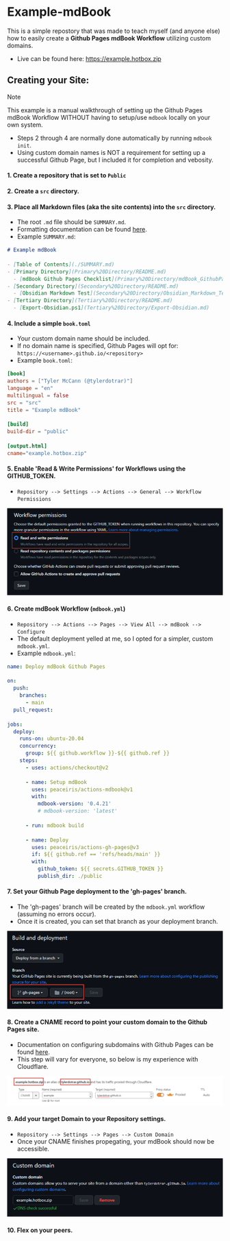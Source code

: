 # Example-mdBook
This is a simple repostory that was made to teach myself (and anyone else) how to easily create a **Github Pages mdBook Workflow** utilizing custom domains.
  
- Live can be found here: https://example.hotbox.zip

## Creating your Site:

> [!NOTE]
> This example is a manual walkthrough of setting up the Github Pages mdBook Workflow WITHOUT having to setup/use ``mdbook`` locally on your own system.
> - Steps 2 through 4 are normally done automatically by running ``mdbook init``.
> - Using custom domain names is NOT a requirement for setting up a successful Github Page, but I included it for completion and vebosity.


#### 1. Create a repository that is set to ``Public``


#### 2. Create a ``src`` directory.


#### 3. Place all Markdown files (aka the site contents) into the ``src`` directory.
- The root ``.md`` file should be ``SUMMARY.md``.
- Formatting documentation can be found [here](https://rust-lang.github.io/mdBook/format/summary.html).
- Example ``SUMMARY.md``:

```markdown
# Example mdBook

- [Table of Contents](./SUMMARY.md)
- [Primary Directory](Primary%20Directory/README.md)
  - [mdBook Github Pages Checklist](Primary%20Directory/mdBook_GithubPages_Checklist.md)
- [Secondary Directory](Secondary%20Directory/README.md)
  - [Obsidian Markdown Test](Secondary%20Directory/Obsidian_Markdown_Test.md)
- [Tertiary Directory](Tertiary%20Directory/README.md)
  - [Export-Obsidian.ps1](Tertiary%20Directory/Export-Obsidian.md)
```


#### 4. Include a simple ``book.toml``
- Your custom domain name should be included.
- If no domain name is specified, Github Pages will opt for: ``https://<username>.github.io/<repository>``
- Example ``book.toml``:

```toml
[book]
authors = ["Tyler McCann (@tylerdotrar)"]
language = "en"
multilingual = false
src = "src"
title = "Example mdBook"

[build]
build-dir = "public"

[output.html]
cname="example.hotbox.zip"
```


#### 5. Enable 'Read & Write Permissions' for Workflows using the GITHUB_TOKEN.
- ``Repository --> Settings --> Actions --> General --> Workflow Permissions``

![Allow GITHUB_TOKEN](src/attachments/Setting_Workflow_Perms.png)


#### 6. Create mdBook Workflow (``mdbook.yml``)
- ``Repository --> Actions --> Pages --> View All --> mdBook --> Configure``
- The default deployment yelled at me, so I opted for a simpler, custom ``mdbook.yml``.
- Example ``mdbook.yml``:

```yml
name: Deploy mdBook Github Pages

on:
  push:
    branches:
      - main
  pull_request:

jobs:
  deploy:
    runs-on: ubuntu-20.04
    concurrency:
      group: ${{ github.workflow }}-${{ github.ref }}
    steps:
      - uses: actions/checkout@v2

      - name: Setup mdBook
        uses: peaceiris/actions-mdbook@v1
        with:
          mdbook-version: '0.4.21'
          # mdbook-version: 'latest'

      - run: mdbook build

      - name: Deploy
        uses: peaceiris/actions-gh-pages@v3
        if: ${{ github.ref == 'refs/heads/main' }}
        with:
          github_token: ${{ secrets.GITHUB_TOKEN }}
          publish_dir: ./public
```

#### 7. Set your Github Page deployment to the 'gh-pages' branch.
- The 'gh-pages' branch will be created by the ``mdbook.yml`` workflow (assuming no errors occur).
- Once it is created, you can set that branch as your deployment branch.

![Github Page Deployment](src/attachments/Setting_Page_Deployment.png)

#### 8. Create a CNAME record to point your custom domain to the Github Pages site.
- Documentation on configuring subdomains with Github Pages can be found [here](https://docs.github.com/en/pages/configuring-a-custom-domain-for-your-github-pages-site/managing-a-custom-domain-for-your-github-pages-site#configuring-an-apex-domain-and-the-www-subdomain-variant).
- This step will vary for everyone, so below is my experience with Cloudflare.

![Cloudflare CNAME](src/attachments/Cloudflare_CNAME.png)


#### 9. Add your target Domain to your Repository settings.
- ``Repository --> Settings --> Pages --> Custom Domain``
- Once your CNAME finishes propegating, your mdBook should now be accessible.

![Custom Domain](src/attachments/Setting_Custom_Domain.png)


#### 10. Flex on your peers.

